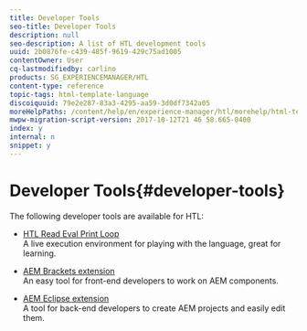 ```yaml
---
title: Developer Tools
seo-title: Developer Tools
description: null
seo-description: A list of HTL development tools
uuid: 2b0876fe-c439-485f-9619-429c75ad1005
contentOwner: User
cq-lastmodifiedby: carlino
products: SG_EXPERIENCEMANAGER/HTL
content-type: reference
topic-tags: html-template-language
discoiquuid: 79e2e287-83a3-4295-aa59-3d0df7342a05
moreHelpPaths: /content/help/en/experience-manager/htl/morehelp/html-template-language;/content/help/en/experience-manager/htl/morehelp/html-template-language
mwpw-migration-script-version: 2017-10-12T21 46 58.665-0400
index: y
internal: n
snippet: y
---
```


# Developer Tools{#developer-tools}

The following developer tools are available for HTL:

* [HTL Read Eval Print Loop](https://github.com/Adobe-Marketing-Cloud/aem-htl-repl)  
  A live execution environment for playing with the language, great for learning.

* [AEM Brackets extension](/content/help/en/experience-manager/6-3/sites/developing/using/aem-brackets)  
  An easy tool for front-end developers to work on AEM components.

* [AEM Eclipse extension](/content/help/en/experience-manager/6-3/sites/developing/using/aem-eclipse)  
  A tool for back-end developers to create AEM projects and easily edit them.

